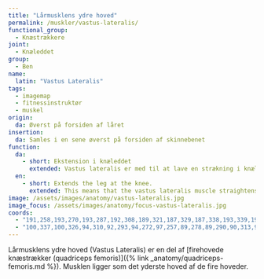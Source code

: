 ```yaml
---
title: "Lårmusklens ydre hoved"
permalink: /muskler/vastus-lateralis/
functional_group:
  - Knæstrækkere
joint:
  - Knæleddet
group:
  - Ben
name:
  latin: "Vastus Lateralis"
tags:
  - imagemap
  - fitnessinstruktør
  - muskel
origin: 
  da: Øverst på forsiden af låret
insertion: 
  da: Samles i en sene øverst på forsiden af skinnebenet
function:
  da:
    - short: Ekstension i knæleddet
      extended: Vastus lateralis er med til at lave en strækning i knæleddet.
  en:
    - short: Extends the leg at the knee.
      extended: This means that the vastus lateralis muscle straightens the leg at the knee joint such that there is an increase in the angle between the lower leg and the upper leg.
image: /assets/images/anatomy/vastus-lateralis.jpg
image_focus: /assets/images/anatomy/focus-vastus-lateralis.jpg
coords:
  - "191,258,193,270,193,287,192,308,189,321,187,329,187,338,193,339,195,327,197,290,196,272"
  - "100,337,100,326,94,310,92,293,94,272,97,257,89,278,89,290,90,313,95,338"
---
```


Lårmusklens ydre hoved (Vastus Lateralis) er en del af [firehovede knæstrækker (quadriceps femoris)]({% link _anatomy/quadriceps-femoris.md %}). Musklen ligger som det yderste hoved af de fire hoveder.